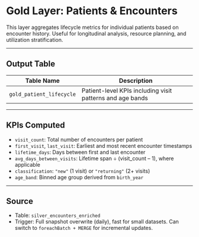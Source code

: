 # Gold Layer: Patients & Encounters

This layer aggregates lifecycle metrics for individual patients based on encounter history. Useful for longitudinal analysis, resource planning, and utilization stratification.

---

## Output Table

| Table Name              | Description                                                |
|-------------------------|------------------------------------------------------------|
| `gold_patient_lifecycle`| Patient-level KPIs including visit patterns and age bands  |

---

## KPIs Computed

- `visit_count`: Total number of encounters per patient  
- `first_visit`, `last_visit`: Earliest and most recent encounter timestamps  
- `lifetime_days`: Days between first and last encounter  
- `avg_days_between_visits`: Lifetime span ÷ (visit_count – 1), where applicable  
- `classification`: `"new"` (1 visit) or `"returning"` (2+ visits)  
- `age_band`: Binned age group derived from `birth_year`

---

## Source

- Table: `silver_encounters_enriched`  
- Trigger: Full snapshot overwrite (daily), fast for small datasets. Can switch to `foreachBatch + MERGE` for 
  incremental updates.